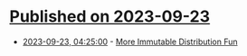 # [Published on 2023-09-23](index.md)

* [2023-09-23, 04:25:00](https://soylentnews.org/article.pl?sid=23/09/22/068234&from=rss) - [More Immutable Distribution Fun](https://soylentnews.org/article.pl?sid=23/09/22/068234&from=rss)
